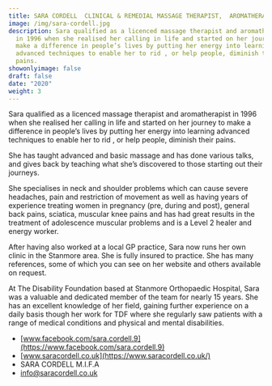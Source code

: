 ```yaml
---
title: SARA CORDELL  CLINICAL & REMEDIAL MASSAGE THERAPIST,  AROMATHERAPIST AND HEALER
image: /img/sara-cordell.jpg
description: Sara qualified as a licenced massage therapist and aromatherapist
  in 1996 when she realised her calling in life and started on her journey to
  make a difference in people’s lives by putting her energy into learning
  advanced techniques to enable her to rid , or help people, diminish their
  pains.
showonlyimage: false
draft: false
date: "2020"
weight: 3
---
```

Sara qualified as a licenced massage therapist and aromatherapist in 1996 when she realised her calling in life and started on her journey to make a difference in people’s lives by putting her energy into learning advanced techniques to enable her to rid , or help people, diminish their pains.

She has taught advanced and basic massage and has done various talks, and gives back by teaching what she’s discovered to those starting out their journeys.

She specialises in neck and shoulder problems which can cause severe headaches, pain and restriction of movement as well as having years of experience treating women in pregnancy (pre, during and post), general back pains, sciatica, muscular knee pains and has had great results in the treatment of adolescence muscular problems and is a Level 2 healer and energy worker.

After having also worked at a local GP practice, Sara now runs her own clinic in the Stanmore area. She is fully insured to practice. She has many references, some of which you can see on her website and others available on request.

At The Disability Foundation based at Stanmore Orthopaedic Hospital, Sara was a valuable and dedicated member of the team for nearly 15 years. She has an excellent knowledge of her field, gaining further experience on a daily basis though her work for TDF where she regularly saw patients with a range of medical conditions and physical and mental disabilities.

* [www.facebook.com/sara.cordell.9](https://www.facebook.com/sara.cordell.9)
* [www.saracordell.co.uk](https://www.saracordell.co.uk/)
* SARA CORDELL M.I.F.A
* [info@saracordell.co.uk](info@saracordell.co.uk)